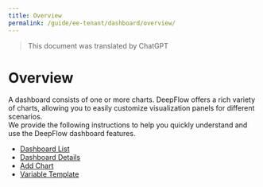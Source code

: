 ```yaml
---
title: Overview
permalink: /guide/ee-tenant/dashboard/overview/
---
```


> This document was translated by ChatGPT

# Overview

A dashboard consists of one or more charts. DeepFlow offers a rich variety of charts, allowing you to easily customize visualization panels for different scenarios.  
We provide the following instructions to help you quickly understand and use the DeepFlow dashboard features.

- [Dashboard List](./list/)
- [Dashboard Details](./use/)
- [Add Chart](./add-panel/)
- [Variable Template](./variable-template/)